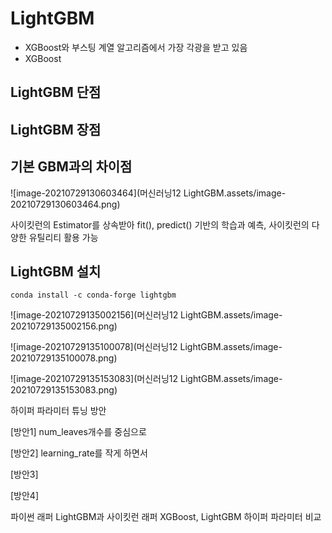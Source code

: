 # LightGBM

- XGBoost와 부스팅 계열 알고리즘에서 가장 각광을 받고 있음
- XGBoost



## LightGBM 단점



## LightGBM 장점



## 기본 GBM과의 차이점



![image-20210729130603464](머신러닝12 LightGBM.assets/image-20210729130603464.png)

사이킷런의 Estimator를 상속받아 fit(), predict() 기반의 학습과 예측, 사이킷런의 다양한 유틸리티 활용 가능



## LightGBM 설치

`conda install -c conda-forge lightgbm`





![image-20210729135002156](머신러닝12 LightGBM.assets/image-20210729135002156.png)

![image-20210729135100078](머신러닝12 LightGBM.assets/image-20210729135100078.png)

![image-20210729135153083](머신러닝12 LightGBM.assets/image-20210729135153083.png)



하이퍼 파라미터 튜닝 방안

[방안1] num_leaves개수를 중심으로



[방안2] learning_rate를 작게 하면서



[방안3]



[방안4]



파이썬 래퍼 LightGBM과 사이킷런 래퍼 XGBoost, LightGBM 하이퍼 파라미터 비교